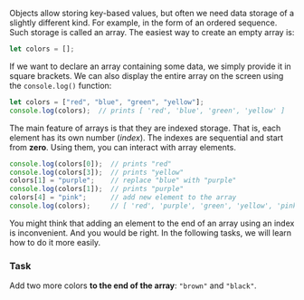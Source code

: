 Objects allow storing key-based values, but often we need data storage of a slightly different kind. 
For example, in the form of an ordered sequence. Such storage is called an array. The easiest way to create an empty array is:
```javascript
let colors = [];
```

If we want to declare an array containing some data, we simply provide it in square brackets. 
We can also display the entire array on the screen using the `console.log()` function:

```javascript
let colors = ["red", "blue", "green", "yellow"];
console.log(colors);  // prints [ 'red', 'blue', 'green', 'yellow' ]
```

The main feature of arrays is that they are indexed storage. That is, each element has its own number (_index_). The indexes are sequential and start from **zero**. Using them, you can interact with array elements.
```javascript
console.log(colors[0]);  // prints "red"
console.log(colors[3]);  // prints "yellow"
colors[1] = "purple";    // replace "blue" with "purple"
console.log(colors[1]);  // prints "purple"
colors[4] = "pink";      // add new element to the array
console.log(colors);     // [ 'red', 'purple', 'green', 'yellow', 'pink' ]
```

You might think that adding an element to the end of an array using an index is inconvenient. And you would be right. In the following tasks, we will learn how to do it more easily.

### Task
Add two more colors **to the end of the array**: `"brown"` and `"black"`.
